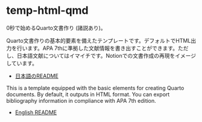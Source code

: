 # temp-html-qmd

0秒で始めるQuarto文書作り (諸説あり)。

Quarto文書作りの基本的要素を備えたテンプレートです。デフォルトでHTML出力を行います。APA 7thに準拠した文献情報を書き出すことができます。ただし、日本語文献についてはイマイチです。Notionでの文書作成の再現をイメージしています。

-   [日本語のREADME](README.ja.md)

This is a template equipped with the basic elements for creating Quarto documents. By default, it outputs in HTML format. You can export bibliography information in compliance with APA 7th edition.

-   [English README](README.en.md)
